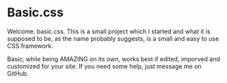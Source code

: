 # Basic.css
Welcome. basic.css. This is a small project which I started and what it is supposed to be, as the name probably suggests, is a small and easy to use CSS framework.

Basic, while being AMAZING on its own, works best if edited, imporved and customized for your site. If you need some help, just message me on GitHub.
